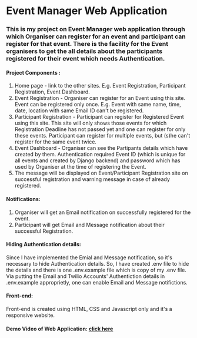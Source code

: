 # Event Manager Web Application 
### This is my project on Event Manager web application through which Organiser can register for an event and participant can register for that event. There is the facility for the Event organisers to get the all details about the participants registered for their event which needs Authentication.


#### Project Components :
1) Home page - link to the other sites. E.g. Event Registration, Participant Registration, Event Dashboard.
2) Event Registration - Organiser can register for an Event using this site. Event can be registered only once. E.g. Event with same name, time, date, location with same Email ID can't be registered.
3) Participant Registration - Participant can register for Registered Event using this site. This site will only shows those events for which Registration Deadline has not passed yet and one can register for only these events. Participant can register for multiple events, but (s)he can't register for the same event twice.  
4) Event Dashboard - Organiser can see the Partipants details which have created by them. Authentication required Event ID (which is unique for all events and created by Django backend) and password which has used by Organiser at the time of registering the Event.
5) The message will be displayed on Event/Participant Registration site on successful registration and warning message in case of already registered.

#### Notifications:
1) Organiser will get an Email notification on successfully registered for the event.
2) Participant will get Email and Message notification about their successful Registration.

#### Hiding Authentication details:
   Since I have implemented the Emial and Message notification, so it's necessary to hide Authentication details. So, I have created .env file to hide the details and there is one .env.example file which is copy of my .env file. Via putting the Email and Twilio Accounts' Authentiction details in .env.example approprietly, one can enable Email and Message notifictions.

#### Front-end:
   Front-end is created using HTML, CSS and Javascript only and it's a responsive website.

#### Demo Video of Web Application: [click here](https://drive.google.com/file/d/1ewh6_7YtXH5vg_JSMX6JJmjt3PKt9nwn/view?usp=sharing)
